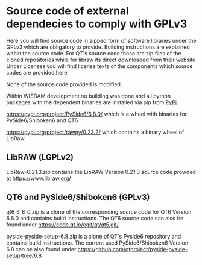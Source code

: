 # Source code of external dependecies to comply with GPLv3

Here you will find source code in zipped form of software libraries under the GPLv3 which are obligatory to provide.
Building instructions are explained within the source code.
For QT's source code these are zip files of the cloned repositories while for libraw its direct downloaded from their website
Under Licenses you will find license texts of the components which source codes are provided here.

None of the source code provided is modified.

Within WISDAM development no building was done and all python packages with the dependent binaries are installed via pip from [PyPi](https://pypi.org/).

https://pypi.org/project/PySide6/6.8.0/ which is a wheel with binaries for PySide6/Shiboken6 and QT6

https://pypi.org/project/rawpy/0.23.2/ which contains a binary wheel of LibRaw 

## LibRAW (LGPLv2)
LibRaw-0.21.3.zip contains the LibRAW Version 0.21.3 source code provided at https://www.libraw.org/

## QT6 and PySide6/Shiboken6 (GPLv3)
qt6_6_8_0.zip is a clone of the corresponding source code for QT6 Version 6.8.0 and contains build instructions.
The QT6 source code can also be found under https://code.qt.io/cgit/qt/qt5.git/

pyside-pyside-setup-6.8.zip is a clone of QT's Pyside6 repository and contains build instructions.
The current used PySide6/Shiboken6 Version 6.8 can be also found under https://github.com/qtproject/pyside-pyside-setup/tree/6.8
